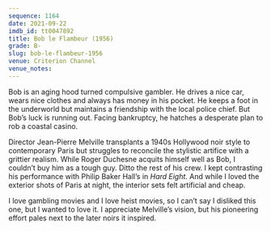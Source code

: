 ```yaml
---
sequence: 1164
date: 2021-09-22
imdb_id: tt0047892
title: Bob le Flambeur (1956)
grade: B-
slug: bob-le-flambeur-1956
venue: Criterion Channel
venue_notes:
---
```


Bob is an aging hood turned compulsive gambler. He drives a nice car, wears nice clothes and always has money in his pocket. He keeps a foot in the underworld but maintains a friendship with the local police chief. But Bob’s luck is running out. Facing bankruptcy, he hatches a desperate plan to rob a coastal casino.

<!-- end -->

Director Jean-Pierre Melville transplants a 1940s Hollywood noir style to contemporary Paris but struggles to reconcile the stylistic artifice with a grittier realism. While Roger Duchesne acquits himself well as Bob, I couldn’t buy him as a tough guy. Ditto the rest of his crew. I kept contrasting his performance with Philip Baker Hall’s in _Hard Eight_. And while I loved the exterior shots of Paris at night, the interior sets felt artificial and cheap.

I love gambling movies and I love heist movies, so I can’t say I disliked this one, but I wanted to love it. I appreciate Melville’s vision, but his pioneering effort pales next to the later noirs it inspired.
